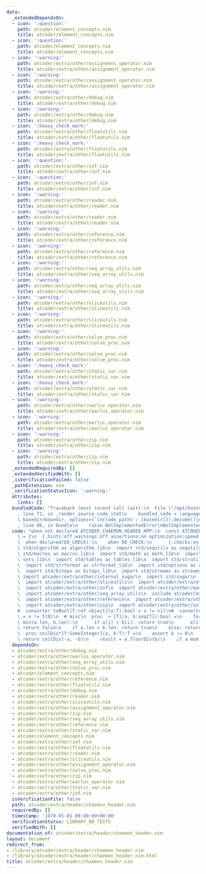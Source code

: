 ```yaml
---
data:
  _extendedDependsOn:
  - icon: ':question:'
    path: atcoder/element_concepts.nim
    title: atcoder/element_concepts.nim
  - icon: ':question:'
    path: atcoder/element_concepts.nim
    title: atcoder/element_concepts.nim
  - icon: ':warning:'
    path: atcoder/extra/other/assignment_operator.nim
    title: atcoder/extra/other/assignment_operator.nim
  - icon: ':warning:'
    path: atcoder/extra/other/assignment_operator.nim
    title: atcoder/extra/other/assignment_operator.nim
  - icon: ':warning:'
    path: atcoder/extra/other/debug.nim
    title: atcoder/extra/other/debug.nim
  - icon: ':warning:'
    path: atcoder/extra/other/debug.nim
    title: atcoder/extra/other/debug.nim
  - icon: ':heavy_check_mark:'
    path: atcoder/extra/other/floatutils.nim
    title: atcoder/extra/other/floatutils.nim
  - icon: ':heavy_check_mark:'
    path: atcoder/extra/other/floatutils.nim
    title: atcoder/extra/other/floatutils.nim
  - icon: ':question:'
    path: atcoder/extra/other/inf.nim
    title: atcoder/extra/other/inf.nim
  - icon: ':question:'
    path: atcoder/extra/other/inf.nim
    title: atcoder/extra/other/inf.nim
  - icon: ':warning:'
    path: atcoder/extra/other/reader.nim
    title: atcoder/extra/other/reader.nim
  - icon: ':warning:'
    path: atcoder/extra/other/reader.nim
    title: atcoder/extra/other/reader.nim
  - icon: ':warning:'
    path: atcoder/extra/other/reference.nim
    title: atcoder/extra/other/reference.nim
  - icon: ':warning:'
    path: atcoder/extra/other/reference.nim
    title: atcoder/extra/other/reference.nim
  - icon: ':warning:'
    path: atcoder/extra/other/seq_array_utils.nim
    title: atcoder/extra/other/seq_array_utils.nim
  - icon: ':warning:'
    path: atcoder/extra/other/seq_array_utils.nim
    title: atcoder/extra/other/seq_array_utils.nim
  - icon: ':warning:'
    path: atcoder/extra/other/sliceutils.nim
    title: atcoder/extra/other/sliceutils.nim
  - icon: ':warning:'
    path: atcoder/extra/other/sliceutils.nim
    title: atcoder/extra/other/sliceutils.nim
  - icon: ':warning:'
    path: atcoder/extra/other/solve_proc.nim
    title: atcoder/extra/other/solve_proc.nim
  - icon: ':warning:'
    path: atcoder/extra/other/solve_proc.nim
    title: atcoder/extra/other/solve_proc.nim
  - icon: ':heavy_check_mark:'
    path: atcoder/extra/other/static_var.nim
    title: atcoder/extra/other/static_var.nim
  - icon: ':heavy_check_mark:'
    path: atcoder/extra/other/static_var.nim
    title: atcoder/extra/other/static_var.nim
  - icon: ':warning:'
    path: atcoder/extra/other/warlus_operator.nim
    title: atcoder/extra/other/warlus_operator.nim
  - icon: ':warning:'
    path: atcoder/extra/other/warlus_operator.nim
    title: atcoder/extra/other/warlus_operator.nim
  - icon: ':warning:'
    path: atcoder/extra/other/zip.nim
    title: atcoder/extra/other/zip.nim
  - icon: ':warning:'
    path: atcoder/extra/other/zip.nim
    title: atcoder/extra/other/zip.nim
  _extendedRequiredBy: []
  _extendedVerifiedWith: []
  _isVerificationFailed: false
  _pathExtension: nim
  _verificationStatusIcon: ':warning:'
  attributes:
    links: []
  bundledCode: "Traceback (most recent call last):\n  File \"/opt/hostedtoolcache/Python/3.9.6/x64/lib/python3.9/site-packages/onlinejudge_verify/documentation/build.py\"\
    , line 71, in _render_source_code_stat\n    bundled_code = language.bundle(stat.path,\
    \ basedir=basedir, options={'include_paths': [basedir]}).decode()\n  File \"/opt/hostedtoolcache/Python/3.9.6/x64/lib/python3.9/site-packages/onlinejudge_verify/languages/nim.py\"\
    , line 86, in bundle\n    raise NotImplementedError\nNotImplementedError\n"
  code: "when not declared ATCODER_CHAEMON_HEADER_HPP:\n  const ATCODER_CHAEMON_HEADER_HPP*\
    \ = 1\n  {.hints:off warnings:off assertions:on optimization:speed.}\n  {.checks:off.}\n\
    \  when declared(DO_CHECK):\n    when DO_CHECK:\n      {.checks:on.}\n  import\
    \ std/algorithm as algorithm_lib\n  import std/sequtils as sequtils_lib\n  import\
    \ std/macros as macros_lib\n  import std/math as math_lib\n  import std/sets as\
    \ sets_lib\n  import std/tables as tables_lib\n  import std/strutils as strutils_lib\n\
    \  import std/strformat as strformat_lib\n  import std/options as options_lib\n\
    \  import std/bitops as bitops_lib\n  import std/streams as streams_lib\n\n# \
    \ import atcoder/extra/other/internal_sugar\n  import std/sugar\n  import atcoder/extra/other/reader\n\
    \  import atcoder/extra/other/sliceutils\n  import atcoder/extra/other/assignment_operator\n\
    \  import atcoder/extra/other/inf\n  import atcoder/extra/other/warlus_operator\n\
    \  import atcoder/extra/other/seq_array_utils\n  include atcoder/extra/other/debug\n\
    \  import atcoder/extra/other/reference\n  import atcoder/extra/other/floatutils\n\
    \  import atcoder/extra/other/zip\n  import atcoder/extra/other/solve_proc\n\n\
    #  converter toBool[T:ref object](x:T):bool = x != nil\n#  converter toBool[T](x:T):bool\
    \ = x != T(0)\n  # misc\n  proc `<`[T](a, b:seq[T]):bool =\n    for i in 0 ..<\
    \ min(a.len, b.len):\n      if a[i] < b[i]: return true\n      elif a[i] > b[i]:\
    \ return false\n    if a.len < b.len: return true\n    else: return false\n\n\
    \  proc ceilDiv*[T:SomeInteger](a, b:T):T =\n    assert b != 0\n    if b < 0:\
    \ return ceilDiv(-a, -b)\n    result = a.floorDiv(b)\n    if a mod b != 0: result.inc\n"
  dependsOn:
  - atcoder/extra/other/debug.nim
  - atcoder/extra/other/warlus_operator.nim
  - atcoder/extra/other/seq_array_utils.nim
  - atcoder/extra/other/solve_proc.nim
  - atcoder/element_concepts.nim
  - atcoder/extra/other/reference.nim
  - atcoder/extra/other/floatutils.nim
  - atcoder/extra/other/debug.nim
  - atcoder/extra/other/reader.nim
  - atcoder/extra/other/sliceutils.nim
  - atcoder/extra/other/assignment_operator.nim
  - atcoder/extra/other/zip.nim
  - atcoder/extra/other/seq_array_utils.nim
  - atcoder/extra/other/reference.nim
  - atcoder/extra/other/static_var.nim
  - atcoder/element_concepts.nim
  - atcoder/extra/other/inf.nim
  - atcoder/extra/other/floatutils.nim
  - atcoder/extra/other/reader.nim
  - atcoder/extra/other/sliceutils.nim
  - atcoder/extra/other/assignment_operator.nim
  - atcoder/extra/other/solve_proc.nim
  - atcoder/extra/other/zip.nim
  - atcoder/extra/other/warlus_operator.nim
  - atcoder/extra/other/static_var.nim
  - atcoder/extra/other/inf.nim
  isVerificationFile: false
  path: atcoder/extra/header/chaemon_header.nim
  requiredBy: []
  timestamp: '1970-01-01 00:00:00+00:00'
  verificationStatus: LIBRARY_NO_TESTS
  verifiedWith: []
documentation_of: atcoder/extra/header/chaemon_header.nim
layout: document
redirect_from:
- /library/atcoder/extra/header/chaemon_header.nim
- /library/atcoder/extra/header/chaemon_header.nim.html
title: atcoder/extra/header/chaemon_header.nim
---
```

